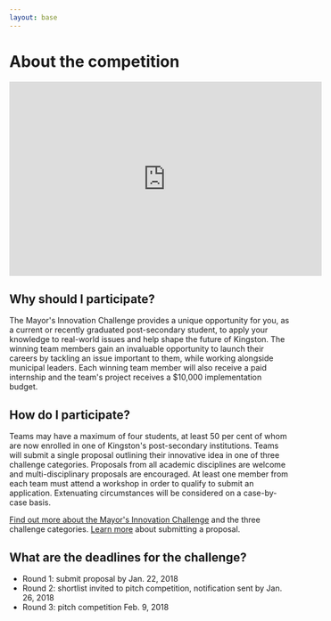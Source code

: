 ```yaml
---
layout: base
---
```


# About the competition

<iframe allowfullscreen="" frameborder="0" height="349" src="https://www.youtube.com/embed/TsOF2PaKLTY" title="Mayor's Innovation Challenge 2018" width="560"></iframe>

## Why should I participate?

The Mayor's Innovation Challenge provides a unique opportunity for you, 
as a current or recently graduated post-secondary student, 
to apply your knowledge to real-world issues and help shape the future of Kingston. 
The winning team members gain an invaluable opportunity to launch their careers by tackling an issue important to them, 
while working alongside municipal leaders. 
Each winning team member will also receive a paid internship and 
the team's project receives a $10,000 implementation budget.

## How do I participate?

Teams may have a maximum of four students, 
at least 50 per cent of whom are now enrolled in one of Kingston's post-secondary institutions. 
Teams will submit a single proposal outlining their innovative idea in one of three challenge categories. 
Proposals from all academic disciplines are welcome and multi-disciplinary proposals are encouraged. 
At least one member from each team must attend a workshop in order to qualify to submit an application. 
Extenuating circumstances will be considered on a case-by-case basis.

[Find out more about the Mayor's Innovation Challenge](https://www.cityofkingston.ca/city-hall/projects-construction/mayors-innovation-challenge/categories) 
and the three challenge categories. 
[Learn more](https://www.cityofkingston.ca/city-hall/projects-construction/mayors-innovation-challenge/proposals) 
about submitting a proposal.

## What are the deadlines for the challenge?

* Round 1: submit proposal by Jan. 22, 2018 
* Round 2: shortlist invited to pitch competition, notification sent by Jan. 26, 2018
* Round 3: pitch competition Feb. 9, 2018
